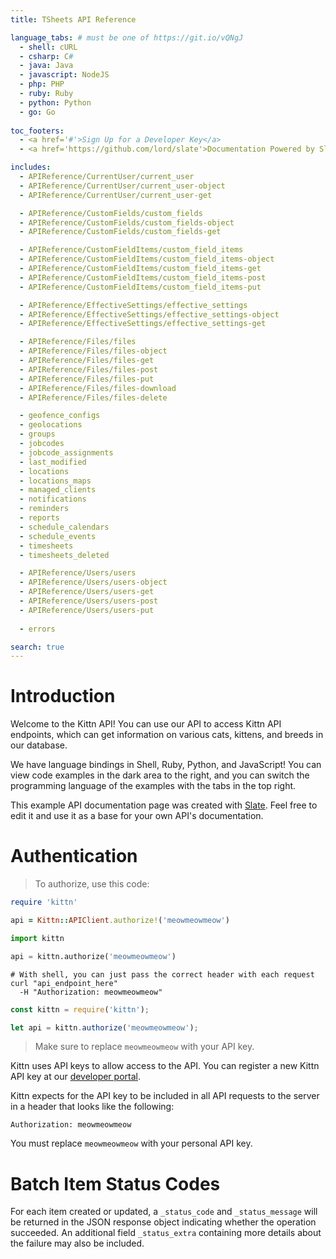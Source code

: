 ```yaml
---
title: TSheets API Reference

language_tabs: # must be one of https://git.io/vQNgJ
  - shell: cURL
  - csharp: C#
  - java: Java
  - javascript: NodeJS
  - php: PHP
  - ruby: Ruby
  - python: Python
  - go: Go
 
toc_footers:
  - <a href='#'>Sign Up for a Developer Key</a>
  - <a href='https://github.com/lord/slate'>Documentation Powered by Slate</a>

includes:
  - APIReference/CurrentUser/current_user
  - APIReference/CurrentUser/current_user-object
  - APIReference/CurrentUser/current_user-get

  - APIReference/CustomFields/custom_fields  
  - APIReference/CustomFields/custom_fields-object
  - APIReference/CustomFields/custom_fields-get

  - APIReference/CustomFieldItems/custom_field_items
  - APIReference/CustomFieldItems/custom_field_items-object
  - APIReference/CustomFieldItems/custom_field_items-get
  - APIReference/CustomFieldItems/custom_field_items-post
  - APIReference/CustomFieldItems/custom_field_items-put

  - APIReference/EffectiveSettings/effective_settings
  - APIReference/EffectiveSettings/effective_settings-object
  - APIReference/EffectiveSettings/effective_settings-get

  - APIReference/Files/files
  - APIReference/Files/files-object
  - APIReference/Files/files-get  
  - APIReference/Files/files-post
  - APIReference/Files/files-put
  - APIReference/Files/files-download
  - APIReference/Files/files-delete 

  - geofence_configs
  - geolocations
  - groups
  - jobcodes
  - jobcode_assignments
  - last_modified
  - locations
  - locations_maps
  - managed_clients
  - notifications
  - reminders
  - reports
  - schedule_calendars
  - schedule_events
  - timesheets
  - timesheets_deleted

  - APIReference/Users/users
  - APIReference/Users/users-object
  - APIReference/Users/users-get
  - APIReference/Users/users-post
  - APIReference/Users/users-put
  
  - errors

search: true
---
```


# Introduction

Welcome to the Kittn API! You can use our API to access Kittn API endpoints, which can get information on various cats, kittens, and breeds in our database.

We have language bindings in Shell, Ruby, Python, and JavaScript! You can view code examples in the dark area to the right, and you can switch the programming language of the examples with the tabs in the top right.

This example API documentation page was created with [Slate](https://github.com/lord/slate). Feel free to edit it and use it as a base for your own API's documentation.

# Authentication

> To authorize, use this code:

```ruby
require 'kittn'

api = Kittn::APIClient.authorize!('meowmeowmeow')
```

```python
import kittn

api = kittn.authorize('meowmeowmeow')
```

```shell
# With shell, you can just pass the correct header with each request
curl "api_endpoint_here"
  -H "Authorization: meowmeowmeow"
```

```javascript
const kittn = require('kittn');

let api = kittn.authorize('meowmeowmeow');
```

> Make sure to replace `meowmeowmeow` with your API key.

Kittn uses API keys to allow access to the API. You can register a new Kittn API key at our [developer portal](http://example.com/developers).

Kittn expects for the API key to be included in all API requests to the server in a header that looks like the following:

`Authorization: meowmeowmeow`

<aside class="notice">
You must replace <code>meowmeowmeow</code> with your personal API key.
</aside>

# Batch Item Status Codes
For each item created or updated, a `_status_code` and `_status_message` will be returned in the JSON response object indicating whether the operation succeeded. An additional field `_status_extra` containing more details about the failure may also be included.
